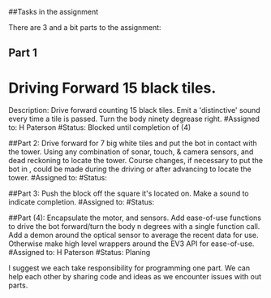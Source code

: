 ##Tasks in the assignment

There are 3 and a bit parts to the assignment:

## Part 1
# Driving Forward 15 black tiles.
Description: Drive forward counting 15 black tiles.
Emit a 'distinctive' sound every time a tile is passed.
Turn the body ninety degrease right.
#Assigned to: H Paterson
#Status: Blocked until completion of (4)

##Part 2:
Drive forward for 7 big white tiles and put the bot in contact with the tower.
Using any combination of sonar, touch, & camera sensors, and dead reckoning to locate the tower.
Course changes, if necessary to put the bot in , could be made during the driving or after advancing to locate the tower.
#Assigned to:
#Status:

##Part 3:
Push the block off the square it's located on.
Make a sound to indicate completion.
#Assigned to:
#Status:

##Part (4):
Encapsulate the motor, and sensors.
Add ease-of-use functions to drive the bot forward/turn the body n degrees with a single function call.
Add a demon around the optical sensor to average the recent data for use.
Otherwise make high level wrappers around the EV3 API for ease-of-use.
#Assigned to: H Paterson
#Status: Planing


I suggest we each take responsibility for programming one part. We can help each other by sharing code and
ideas as we encounter issues with out parts.





